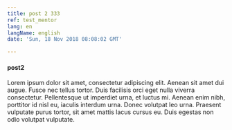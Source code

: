 ```yaml
---
title: post 2 333
ref: test_mentor
lang: en
langName: english
date: 'Sun, 18 Nov 2018 08:08:02 GMT'

---
```



#### post2

Lorem ipsum dolor sit amet, consectetur adipiscing elit. Aenean sit amet dui augue. Fusce nec tellus tortor. Duis facilisis orci eget nulla viverra consectetur. Pellentesque ut imperdiet urna, et luctus mi. Aenean enim nibh, porttitor id nisl eu, iaculis interdum urna. Donec volutpat leo urna. Praesent vulputate purus tortor, sit amet mattis lacus cursus eu. Duis egestas non odio volutpat vulputate.